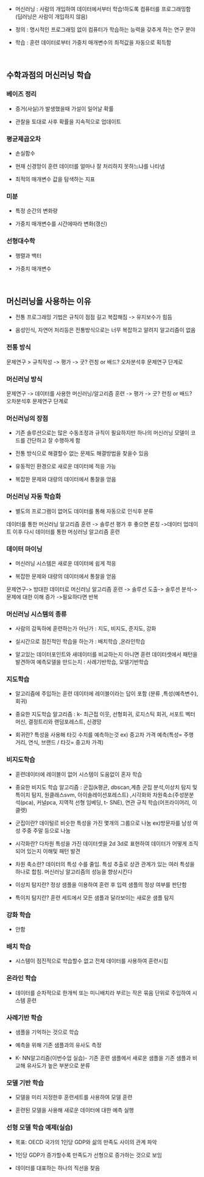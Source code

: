- 머신러닝 : 사람의 개입하여 데이터에서부터 학습!하도록 컴퓨터를 프로그래밍함 (딥러닝은 사람이 개입하지 않음)

- 정의 : 명시적인 프로그래밍 없이 컴퓨터가 학습하는 능력을 갖추게 하는 연구 분야

- 학습 : 훈련 데이터로부터 가중치 매개변수의 최적값을 자동으로 획득함

<br>

## 수학과점의 머신러닝 학습

### 베이즈 정리

- 증거(사실)가 발생했을때 가설이 일어날 확률

- 관찰을 토대로 사후 확률을 지속적으로 업데이트

### 평균제곱오차

- 손실함수

- 현재 신경망이 훈련 데이터를 얼마나 잘 처리하지 못하느냐를 나타냄

- 최적의 매개변수 값을 탐색하는 지표

### 미분

- 특정 순간의 변화량

- 가중치 매개변수를 시간에따라 변화(갱신)

### 선형대수학

- 행렬과 백터

- 가중치 매개변수

<br>

## 머신러닝을 사용하는 이유

- 전통 프로그래밍 기법은 규칙이 점점 길고 복잡해짐 -> 유지보수가 힘듬

- 음성인식, 자연어 처리등은 전통방식으로는 너무 복잡하고 알려지 알고리즘이 없음

### 전통 방식

문제연구 > 규칙작성 -> 평가 -> 굿? 런칭 or 배드? 오차분석후 문제연구 단계로

### 머신러닝 방식

문제연구 -> 데이터를 사용한 머신러닝/알고리즘 훈련 -> 평가 -> 굿? 런칭 or 배드? 오차분석후 문제연구 단계로

### 머신러닝의 장점

- 기존 솔루션으로는 많은 수동조정과 규칙이 필요하지만 하나의 머신러닝 모델이 코드를 간단하고 잘 수행하게 함

- 전통 방식으로 해결할수 없는 문제도 해결방법을 찾을수 있음

- 유동적인 환경으로 새로운 데이터에 적응 가능

- 복잡한 문제와 대량의 데이터에서 통찰을 얻음

### 머신러닝 자동 학습화

- 별도의 프로그램이 없어도 데이터를 통해 자동으로 인식후 분류

데이터를 통한 머신러닝 알고리즘 훈련 -> 솔루션 평가 후 좋으면 론칭 ->데이터 업데이트 이후 다시 데이터를 통한 머싱러닝 알고리즘 훈련

### 데이터 마이닝

- 머신러닝 시스템은 새로운 데이터에 쉽게 적응

- 복잡한 문제와 대량의 데이터에서 통찰을 얻음

문제연구-> 방대한 데이터로 머신러닝 알고리즘 훈련 -> 솔루션 도출-> 솔루션 분석-> 문제에 대한 이해 증가 ->필요하다면 반복

### 머신러닝 시스템의 종류

- 사람의 감독하에 훈련하는가 아닌가 : 지도, 비지도, 준지도, 강화

- 실시간으로 점진적인 학습을 하는가 : 배치학습 ,온라인학습

- 알고있는 데이터포인트와 새데이터를 비교하는지 아니면 훈련 데이터셋에서 패턴을 발견하여 예측모델을 만드는지 : 사례기반학습, 모델기반학습

### 지도학습

- 알고리즘에 주입하는 훈련 데이터에 레이블이라는 답이 포함 (분류 ,특성(예측변수),회귀)

- 중요한 지도학습 알고리즘 : k- 최근접 이웃, 선형회귀, 로지스틱 회귀, 서포트 벡터머신, 결정트리와 랜덤포레스트, 신경망

- 회귀란? 특성을 사용해 타깃 수치를 예측하는것 ex) 중고차 가격 예측(특성= 주행거리, 연식, 브랜드 / 타깃= 중고차 가격)

### 비지도학습

- 훈련데이터에 레이블이 없어 시스템이 도움없이 혼자 학습

- 중요한 비지도 학습 알고리즘 : 군집(k평균, dbscan,계층 군집 분석,이상치 탐지 및 특이치 탐지, 원클래스svm, 아이솔레이션포레스트) ,시각화와 차원축소(주성분분석(pca), 커널pca, 지역적 선형 임베딩, t- SNE), 연관 규칙 학습(어프라이어리, 이클렛)

- 군집이란? 데이털르 비슷한 특성을 가진 몇개의 그룹으로 나눔 ex)방문자를 남성 여성 주중 주말 등으로 나눔

- 시각화란? 다차원 특성을 가진 데이터셋을 2d 3d로 표현하여 데이터가 어떻게 조직되어 있는지 이해및 패턴 발견

- 차원 축소란? 데이터의 특성 수를 줄임. 특성 추출로 상관 관계가 있는 여러 특성을 하나로 합침. 머신러닝 알고리즘의 성능을 향상시킨다

- 이상치 탐지란? 정상 샘플을 이용하여 훈련 후 입력 샘플의 정상 여부를 판단함

- 특이치 탐지란? 훈련 세트에서 모든 샘플과 달라보이는 새로운 샘플 탐지

### 강화 학습

- 안함

### 배치 학습

- 시스템이 점진적으로 학습할수 없고 전체 데이터를 사용하여 훈련시킴

### 온라인 학습

- 데이터를 순차적으로 한개씩 또는 미니배치라 부르는 작은 묶음 단위로 주입하여 시스템 훈련

### 사례기반 학습

- 샘플을 기억하는 것으로 학습

- 예측을 위해 기존 샘플과의 유사도 측정

- K- NN알고리즘(이번수업 실습)- 기존 훈련 샘플에서 새로운 샘플을 기존 샘플과 비교해 유사도가 높은 부분으로 분류

### 모델 기반 학습

- 모델을 미리 지정한후 훈련세트를 사용하여 모델 훈련

- 훈련된 모델을 사용해 새로운 데이터에 대한 예측 실행

### 선형 모델 학습 예제(실습)

- 목표: OECD 국가의 1인당 GDP와 삶의 만족도 사이의 관계 파악

- 1인당 GDP가 증가할수록 만족도가 선형으로 증가하는 것으로 보임

- 데이터를 대표하는 하나의 직선을 찾음
